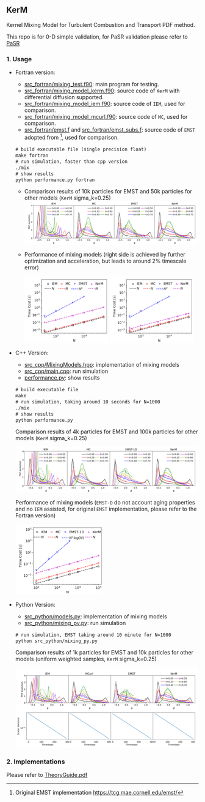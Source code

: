 ## KerM

Kernel Mixing Model for Turbulent Combustion and Transport PDF method.

This repo is for 0-D simple validation, for PaSR validation please refer to [PaSR](https://github.com/SuXY15/PaSR)

### 1. Usage

+ Fortran version:
  + [src_fortran/mixing_test.f90](src_fortran/mixing_test.f90): main program for testing.
  + [src_fortran/mixing_model_kerm.f90](src_fortran/mixing_model_kerm.f90): source code of `KerM` with differential diffusion supported.
  + [src_fortran/mixing_model_iem.f90](src_fortran/mixing_model_iem.f90): source code of `IEM`, used for comparison.
  + [src_fortran/mixing_model_mcurl.f90](src_fortran/mixing_model_mcurl.f90): source code of `MC`, used for comparison.
  + [src_fortran/emst.f](src_fortran/emst.f) and [src_fortran/emst_subs.f](src_fortran/emst_subs.f): source code of `EMST` adopted from [^1], used for comparison.
  ```shell
  # build executable file (single precision float)
  make fortran
  # run simulation, faster than cpp version
  ./mix
  # show results
  python performance.py fortran
  ```
  + Comparison results of 10k particles for EMST and 50k particles for other models (`KerM` sigma_k=0.25)
    ![](figs/comparison_fortran_PoF_1996_Fig9b_uniform_10000&50000.png)
  
  + Performance of mixing models (right side is achieved by further optimization and acceleration, but leads to around 2% timescale error)
  
    <img src="figs/performance_fortran_PoF_1996_Fig9b_np_coeffs.png" style="width:48%;" /> <img src="figs/performance_fortran_PoF_1996_Fig9b_bin_coeffs.png" style="width:48%;" />
  
+ C++ Version:
  + [src_cpp/MixingModels.hpp](src_cpp/MixingModels.hpp): implementation of mixing models
  + [src_cpp/main.cpp](src_cpp/main.cpp): run simulation
  + [performance.py](performance.py): show results

  ```shell
  # build executable file
  make
  # run simulation, taking around 10 seconds for N=1000
  ./mix
  # show results
  python performance.py
  ```

  Comparison results of 4k particles for EMST and 100k particles for other models (`KerM` sigma_k=0.25)

  ![](figs/comparison_cpp_PoF_1996_Fig9b_uniform_4000&50000.png)
  
  Performance of mixing models (`EMST-D` do not account aging properties and no `IEM` assisted, for original `EMST` implementation, please refer to the Fortran version)
  
  <img src="figs/performance_cpp_PoF_1996_Fig9b.png" style="width:48%;" />

+ Python Version:
  + [src_python/models.py](src_python/models.py): implementation of mixing models
  + [src_python/mixing_py.py](src_python/mixing_py.py): run simulation

  ```shell
  # run simulation, EMST taking around 10 minute for N=1000
  python src_python/mixing_py.py
  ```
  Comparison results of 1k particles for EMST and 10k particles for other models (uniform weighted samples, `KerM` sigma_k=0.25)
  
  ![](figs/comparison_python_PoF_1996_Fig9b_uniform_1000&10000.png)
  

### 2. Implementations

Please refer to [TheoryGuide.pdf](TheoryGuide.pdf)

[^1]: Original EMST implementation https://tcg.mae.cornell.edu/emst/
